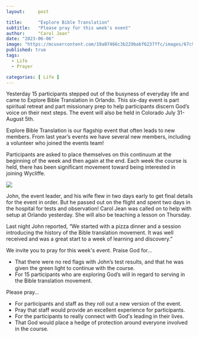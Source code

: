 ```yaml
---
layout:     post

title:      "Explore Bible Translation"
subtitle:   "Please pray for this week's event"
author:     "Carol Jean"
date: "2023-06-06"
image: "https://mcusercontent.com/19a07466c3b229babf6237ffc/images/67c938c5-6646-f8bc-ef8a-b43e8945b710.jpg"
published: true 
tags:
  - Life
  - Prayer

categories: [ Life ]
---
```


Yesterday 15 participants stepped out of the busyness of everyday life and came to Explore Bible Translation in Orlando. This six-day event is part spiritual retreat and part missionary prep to help participants discern God’s voice on their next steps. The event will also be held in Colorado July 31-August 5th.

Explore Bible Translation is our flagship event that often leads to new members. From last year’s events we have several new members, including a volunteer who joined the events team!

Participants are asked to place themselves on this continuum at the beginning of the week and then again at the end. Each week the course is held, there has been significant movement toward being interested in joining Wycliffe. 

![](https://mcusercontent.com/19a07466c3b229babf6237ffc/images/21128e87-dde9-bc9c-5886-fd48b71bd571.jpg)

John, the event leader, and his wife flew in two days early to get final details for the event in order. But he passed out on the flight and spent two days in the hospital for tests and observation! Carol Jean was called on to help with setup at Orlando yesterday. She will also be teaching a lesson on Thursday.

Last night John reported, “We started with a pizza dinner and a session introducing the history of the Bible translation movement. It was well received and was a great start to a week of learning and discovery.”

We invite you to pray for this week's event.
Praise God for…
- That there were no red flags with John’s test results, and that he was given the green light to continue with the course.
- For 15 participants who are exploring God’s will in regard to serving in the Bible translation movement.

Please pray…
- For participants and staff as they roll out a new version of the event.
- Pray that staff would provide an excellent experience for participants. 
- For the participants to really connect with God's leading in their lives.
- That God would place a hedge of protection around everyone involved in the course.
